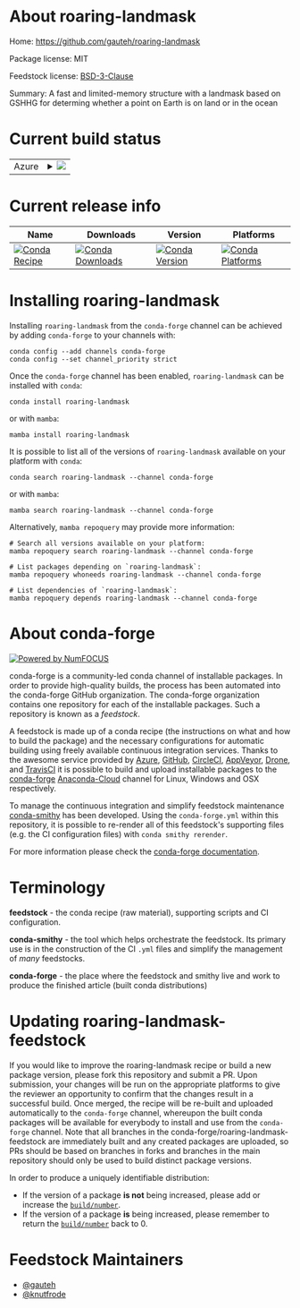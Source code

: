 About roaring-landmask
======================

Home: https://github.com/gauteh/roaring-landmask

Package license: MIT

Feedstock license: [BSD-3-Clause](https://github.com/conda-forge/roaring-landmask-feedstock/blob/main/LICENSE.txt)

Summary: A fast and limited-memory structure with a landmask based on GSHHG for determing whether a point on Earth is on land or in the ocean

Current build status
====================


<table>
    
  <tr>
    <td>Azure</td>
    <td>
      <details>
        <summary>
          <a href="https://dev.azure.com/conda-forge/feedstock-builds/_build/latest?definitionId=17383&branchName=main">
            <img src="https://dev.azure.com/conda-forge/feedstock-builds/_apis/build/status/roaring-landmask-feedstock?branchName=main">
          </a>
        </summary>
        <table>
          <thead><tr><th>Variant</th><th>Status</th></tr></thead>
          <tbody><tr>
              <td>linux_64_python3.10.____cpython</td>
              <td>
                <a href="https://dev.azure.com/conda-forge/feedstock-builds/_build/latest?definitionId=17383&branchName=main">
                  <img src="https://dev.azure.com/conda-forge/feedstock-builds/_apis/build/status/roaring-landmask-feedstock?branchName=main&jobName=linux&configuration=linux_64_python3.10.____cpython" alt="variant">
                </a>
              </td>
            </tr><tr>
              <td>linux_64_python3.7.____cpython</td>
              <td>
                <a href="https://dev.azure.com/conda-forge/feedstock-builds/_build/latest?definitionId=17383&branchName=main">
                  <img src="https://dev.azure.com/conda-forge/feedstock-builds/_apis/build/status/roaring-landmask-feedstock?branchName=main&jobName=linux&configuration=linux_64_python3.7.____cpython" alt="variant">
                </a>
              </td>
            </tr><tr>
              <td>linux_64_python3.8.____cpython</td>
              <td>
                <a href="https://dev.azure.com/conda-forge/feedstock-builds/_build/latest?definitionId=17383&branchName=main">
                  <img src="https://dev.azure.com/conda-forge/feedstock-builds/_apis/build/status/roaring-landmask-feedstock?branchName=main&jobName=linux&configuration=linux_64_python3.8.____cpython" alt="variant">
                </a>
              </td>
            </tr><tr>
              <td>linux_64_python3.9.____cpython</td>
              <td>
                <a href="https://dev.azure.com/conda-forge/feedstock-builds/_build/latest?definitionId=17383&branchName=main">
                  <img src="https://dev.azure.com/conda-forge/feedstock-builds/_apis/build/status/roaring-landmask-feedstock?branchName=main&jobName=linux&configuration=linux_64_python3.9.____cpython" alt="variant">
                </a>
              </td>
            </tr><tr>
              <td>osx_64_python3.10.____cpython</td>
              <td>
                <a href="https://dev.azure.com/conda-forge/feedstock-builds/_build/latest?definitionId=17383&branchName=main">
                  <img src="https://dev.azure.com/conda-forge/feedstock-builds/_apis/build/status/roaring-landmask-feedstock?branchName=main&jobName=osx&configuration=osx_64_python3.10.____cpython" alt="variant">
                </a>
              </td>
            </tr><tr>
              <td>osx_64_python3.7.____cpython</td>
              <td>
                <a href="https://dev.azure.com/conda-forge/feedstock-builds/_build/latest?definitionId=17383&branchName=main">
                  <img src="https://dev.azure.com/conda-forge/feedstock-builds/_apis/build/status/roaring-landmask-feedstock?branchName=main&jobName=osx&configuration=osx_64_python3.7.____cpython" alt="variant">
                </a>
              </td>
            </tr><tr>
              <td>osx_64_python3.8.____cpython</td>
              <td>
                <a href="https://dev.azure.com/conda-forge/feedstock-builds/_build/latest?definitionId=17383&branchName=main">
                  <img src="https://dev.azure.com/conda-forge/feedstock-builds/_apis/build/status/roaring-landmask-feedstock?branchName=main&jobName=osx&configuration=osx_64_python3.8.____cpython" alt="variant">
                </a>
              </td>
            </tr><tr>
              <td>osx_64_python3.9.____cpython</td>
              <td>
                <a href="https://dev.azure.com/conda-forge/feedstock-builds/_build/latest?definitionId=17383&branchName=main">
                  <img src="https://dev.azure.com/conda-forge/feedstock-builds/_apis/build/status/roaring-landmask-feedstock?branchName=main&jobName=osx&configuration=osx_64_python3.9.____cpython" alt="variant">
                </a>
              </td>
            </tr><tr>
              <td>win_64_python3.10.____cpython</td>
              <td>
                <a href="https://dev.azure.com/conda-forge/feedstock-builds/_build/latest?definitionId=17383&branchName=main">
                  <img src="https://dev.azure.com/conda-forge/feedstock-builds/_apis/build/status/roaring-landmask-feedstock?branchName=main&jobName=win&configuration=win_64_python3.10.____cpython" alt="variant">
                </a>
              </td>
            </tr><tr>
              <td>win_64_python3.7.____cpython</td>
              <td>
                <a href="https://dev.azure.com/conda-forge/feedstock-builds/_build/latest?definitionId=17383&branchName=main">
                  <img src="https://dev.azure.com/conda-forge/feedstock-builds/_apis/build/status/roaring-landmask-feedstock?branchName=main&jobName=win&configuration=win_64_python3.7.____cpython" alt="variant">
                </a>
              </td>
            </tr><tr>
              <td>win_64_python3.8.____cpython</td>
              <td>
                <a href="https://dev.azure.com/conda-forge/feedstock-builds/_build/latest?definitionId=17383&branchName=main">
                  <img src="https://dev.azure.com/conda-forge/feedstock-builds/_apis/build/status/roaring-landmask-feedstock?branchName=main&jobName=win&configuration=win_64_python3.8.____cpython" alt="variant">
                </a>
              </td>
            </tr><tr>
              <td>win_64_python3.9.____cpython</td>
              <td>
                <a href="https://dev.azure.com/conda-forge/feedstock-builds/_build/latest?definitionId=17383&branchName=main">
                  <img src="https://dev.azure.com/conda-forge/feedstock-builds/_apis/build/status/roaring-landmask-feedstock?branchName=main&jobName=win&configuration=win_64_python3.9.____cpython" alt="variant">
                </a>
              </td>
            </tr>
          </tbody>
        </table>
      </details>
    </td>
  </tr>
</table>

Current release info
====================

| Name | Downloads | Version | Platforms |
| --- | --- | --- | --- |
| [![Conda Recipe](https://img.shields.io/badge/recipe-roaring--landmask-green.svg)](https://anaconda.org/conda-forge/roaring-landmask) | [![Conda Downloads](https://img.shields.io/conda/dn/conda-forge/roaring-landmask.svg)](https://anaconda.org/conda-forge/roaring-landmask) | [![Conda Version](https://img.shields.io/conda/vn/conda-forge/roaring-landmask.svg)](https://anaconda.org/conda-forge/roaring-landmask) | [![Conda Platforms](https://img.shields.io/conda/pn/conda-forge/roaring-landmask.svg)](https://anaconda.org/conda-forge/roaring-landmask) |

Installing roaring-landmask
===========================

Installing `roaring-landmask` from the `conda-forge` channel can be achieved by adding `conda-forge` to your channels with:

```
conda config --add channels conda-forge
conda config --set channel_priority strict
```

Once the `conda-forge` channel has been enabled, `roaring-landmask` can be installed with `conda`:

```
conda install roaring-landmask
```

or with `mamba`:

```
mamba install roaring-landmask
```

It is possible to list all of the versions of `roaring-landmask` available on your platform with `conda`:

```
conda search roaring-landmask --channel conda-forge
```

or with `mamba`:

```
mamba search roaring-landmask --channel conda-forge
```

Alternatively, `mamba repoquery` may provide more information:

```
# Search all versions available on your platform:
mamba repoquery search roaring-landmask --channel conda-forge

# List packages depending on `roaring-landmask`:
mamba repoquery whoneeds roaring-landmask --channel conda-forge

# List dependencies of `roaring-landmask`:
mamba repoquery depends roaring-landmask --channel conda-forge
```


About conda-forge
=================

[![Powered by
NumFOCUS](https://img.shields.io/badge/powered%20by-NumFOCUS-orange.svg?style=flat&colorA=E1523D&colorB=007D8A)](https://numfocus.org)

conda-forge is a community-led conda channel of installable packages.
In order to provide high-quality builds, the process has been automated into the
conda-forge GitHub organization. The conda-forge organization contains one repository
for each of the installable packages. Such a repository is known as a *feedstock*.

A feedstock is made up of a conda recipe (the instructions on what and how to build
the package) and the necessary configurations for automatic building using freely
available continuous integration services. Thanks to the awesome service provided by
[Azure](https://azure.microsoft.com/en-us/services/devops/), [GitHub](https://github.com/),
[CircleCI](https://circleci.com/), [AppVeyor](https://www.appveyor.com/),
[Drone](https://cloud.drone.io/welcome), and [TravisCI](https://travis-ci.com/)
it is possible to build and upload installable packages to the
[conda-forge](https://anaconda.org/conda-forge) [Anaconda-Cloud](https://anaconda.org/)
channel for Linux, Windows and OSX respectively.

To manage the continuous integration and simplify feedstock maintenance
[conda-smithy](https://github.com/conda-forge/conda-smithy) has been developed.
Using the ``conda-forge.yml`` within this repository, it is possible to re-render all of
this feedstock's supporting files (e.g. the CI configuration files) with ``conda smithy rerender``.

For more information please check the [conda-forge documentation](https://conda-forge.org/docs/).

Terminology
===========

**feedstock** - the conda recipe (raw material), supporting scripts and CI configuration.

**conda-smithy** - the tool which helps orchestrate the feedstock.
                   Its primary use is in the construction of the CI ``.yml`` files
                   and simplify the management of *many* feedstocks.

**conda-forge** - the place where the feedstock and smithy live and work to
                  produce the finished article (built conda distributions)


Updating roaring-landmask-feedstock
===================================

If you would like to improve the roaring-landmask recipe or build a new
package version, please fork this repository and submit a PR. Upon submission,
your changes will be run on the appropriate platforms to give the reviewer an
opportunity to confirm that the changes result in a successful build. Once
merged, the recipe will be re-built and uploaded automatically to the
`conda-forge` channel, whereupon the built conda packages will be available for
everybody to install and use from the `conda-forge` channel.
Note that all branches in the conda-forge/roaring-landmask-feedstock are
immediately built and any created packages are uploaded, so PRs should be based
on branches in forks and branches in the main repository should only be used to
build distinct package versions.

In order to produce a uniquely identifiable distribution:
 * If the version of a package **is not** being increased, please add or increase
   the [``build/number``](https://docs.conda.io/projects/conda-build/en/latest/resources/define-metadata.html#build-number-and-string).
 * If the version of a package **is** being increased, please remember to return
   the [``build/number``](https://docs.conda.io/projects/conda-build/en/latest/resources/define-metadata.html#build-number-and-string)
   back to 0.

Feedstock Maintainers
=====================

* [@gauteh](https://github.com/gauteh/)
* [@knutfrode](https://github.com/knutfrode/)

